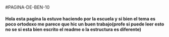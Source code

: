#PAGINA-DE-BEN-10
<head>
    <meta charset="UTF-8">
<meta name="viewport" content="width=device-width, initial-scale=1.0">
    <title>Document</title>
</head>
<body>
<h4>Hola esta pagina la estuve haciendo por la escuela y si bien el tema es poco ortodoxo me parece que hic un buen trabajo(profe si puede leer esto no se si esta bien escrito el readme o la estructura es diferente)</h4>
